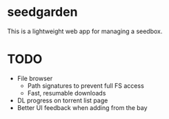 # seedgarden

This is a lightweight web app for managing a seedbox.

# TODO

 * File browser
   * Path signatures to prevent full FS access
   * Fast, resumable downloads
 * DL progress on torrent list page
 * Better UI feedback when adding from the bay
